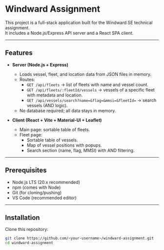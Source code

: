 # Windward Assignment

This project is a full-stack application built for the Windward SE technical assignment.  
It includes a Node.js/Express API server and a React SPA client.

---

## Features

- **Server (Node.js + Express)**  
  - Loads vessel, fleet, and location data from JSON files in memory.  
  - Routes:
    - `GET /api/fleets` → list of fleets with name and vessel count.
    - `GET /api/fleets/:fleetId/vessels` → vessels of a specific fleet with metadata and location.
    - `GET /api/vessels/search?name=&flag=&mmsi=&fleetId=` → search vessels (AND logic).  
  - No database required; all data stays in memory.

- **Client (React + Vite + Material-UI + Leaflet)**  
  - Main page: sortable table of fleets.  
  - Fleet page:
    - Sortable table of vessels.  
    - Map of vessel positions with popups.  
    - Search section (name, flag, MMSI) with AND filtering.  

---

## Prerequisites

- Node.js LTS (20.x recommended)  
- npm (comes with Node)  
- Git (for cloning/pushing)  
- VS Code (recommended editor)  

---

## Installation

Clone this repository:

```bash
git clone https://github.com/<your-username>/windward-assignment.git
cd windward-assignment

